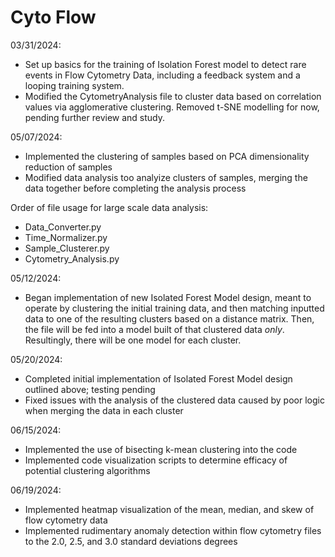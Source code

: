 # Cyto Flow

03/31/2024:
- Set up basics for the training of Isolation Forest model to detect rare events in Flow Cytometry Data, including a feedback system and a looping training system.
- Modified the CytometryAnalysis file to cluster data based on correlation values via agglomerative clustering. Removed t-SNE modelling for now, pending further review and study.

05/07/2024:
- Implemented the clustering of samples based on PCA dimensionality reduction of samples
- Modified data analysis too analyize clusters of samples, merging the data together before completing the analysis process

Order of file usage for large scale data analysis:
- Data_Converter.py
- Time_Normalizer.py
- Sample_Clusterer.py
- Cytometry_Analysis.py

05/12/2024:
- Began implementation of new Isolated Forest Model design, meant to operate by clustering the initial training data, and then matching inputted data to one of the resulting clusters based on a distance matrix. Then, the file will be fed into a model built of that clustered data _only_. Resultingly, there will be one model for each cluster.

05/20/2024:
- Completed initial implementation of Isolated Forest Model design outlined above; testing pending
- Fixed issues with the analysis of the clustered data caused by poor logic when merging the data in each cluster

06/15/2024:
- Implemented the use of bisecting k-mean clustering into the code
- Implemented code visualization scripts to determine efficacy of potential clustering algorithms

06/19/2024:
- Implemented heatmap visualization of the mean, median, and skew of flow cytometry data
- Implemented rudimentary anomaly detection within flow cytometry files to the 2.0, 2.5, and 3.0 standard deviations degrees
